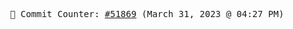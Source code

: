 <p align="center">
    <samp>
        📮 Commit Counter: <a href="https://github.com/Javascript-void0/Javascript-void0/commits/main">#51869</a> (March 31, 2023 @ 04:27 PM)
    </samp>
</p>